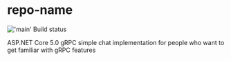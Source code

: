 # repo-name

!['main' Build status](../../actions/workflows/ci.yml/badge.svg?branch=main)


ASP.NET Core 5.0 gRPC simple chat implementation for people who want to get familiar with gRPC features